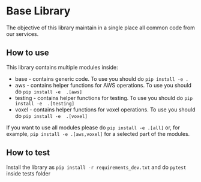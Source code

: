 # Base Library

The objective of this library maintain in a single place all common code from our services.


## How to use

This library contains multiple modules inside:

* base - contains generic code. To use you should do `pip install -e .`
* aws - contains helper functions for AWS operations. To use you should do `pip install -e  .[aws]`
* testing - contains helper functions for testing. To use you should do `pip install -e  .[testing]`
* voxel - contains helper functions for voxel operations. To use you should do `pip install -e  .[voxel]`

If you want to use all modules please do  `pip install -e .[all]` or, for example, `pip install -e .[aws,voxel]` for a selected part of the modules.

## How to test

Install the library as `pip install -r requirements_dev.txt` and do `pytest` inside tests folder
